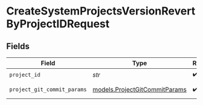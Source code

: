 # CreateSystemProjectsVersionRevertByProjectIDRequest


## Fields

| Field                                                                | Type                                                                 | Required                                                             | Description                                                          |
| -------------------------------------------------------------------- | -------------------------------------------------------------------- | -------------------------------------------------------------------- | -------------------------------------------------------------------- |
| `project_id`                                                         | *str*                                                                | :heavy_check_mark:                                                   | Project Id                                                           |
| `project_git_commit_params`                                          | [models.ProjectGitCommitParams](../models/projectgitcommitparams.md) | :heavy_check_mark:                                                   | ProjectGitCommitParams object                                        |